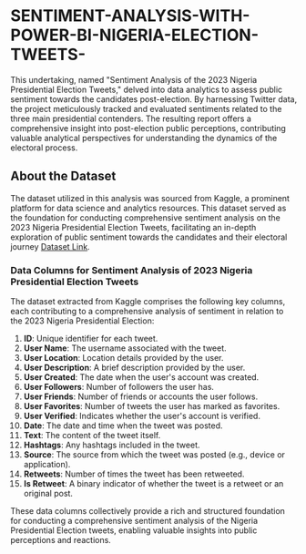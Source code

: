 # SENTIMENT-ANALYSIS-WITH-POWER-BI-NIGERIA-ELECTION-TWEETS-
This undertaking, named "Sentiment Analysis of the 2023 Nigeria Presidential Election Tweets," delved into data analytics to assess public sentiment towards the candidates post-election. By harnessing Twitter data, the project meticulously tracked and evaluated sentiments related to the three main presidential contenders. The resulting report offers a comprehensive insight into post-election public perceptions, contributing valuable analytical perspectives for understanding the dynamics of the electoral process.

## About the Dataset

The dataset utilized in this analysis was sourced from Kaggle, a prominent platform for data science and analytics resources. This dataset served as the foundation for conducting comprehensive sentiment analysis on the 2023 Nigeria Presidential Election Tweets, facilitating an in-depth exploration of public sentiment towards the candidates and their electoral journey [Dataset Link](https://www.kaggle.com/datasets/gpreda/nigerian-presidential-election-2023-tweets).

### Data Columns for Sentiment Analysis of 2023 Nigeria Presidential Election Tweets

The dataset extracted from Kaggle comprises the following key columns, each contributing to a comprehensive analysis of sentiment in relation to the 2023 Nigeria Presidential Election:

1. **ID**: Unique identifier for each tweet.
2. **User Name**: The username associated with the tweet.
3. **User Location**: Location details provided by the user.
4. **User Description**: A brief description provided by the user.
5. **User Created**: The date when the user's account was created.
6. **User Followers**: Number of followers the user has.
7. **User Friends**: Number of friends or accounts the user follows.
8. **User Favorites**: Number of tweets the user has marked as favorites.
9. **User Verified**: Indicates whether the user's account is verified.
10. **Date**: The date and time when the tweet was posted.
11. **Text**: The content of the tweet itself.
12. **Hashtags**: Any hashtags included in the tweet.
13. **Source**: The source from which the tweet was posted (e.g., device or application).
14. **Retweets**: Number of times the tweet has been retweeted.
15. **Is Retweet**: A binary indicator of whether the tweet is a retweet or an original post.

These data columns collectively provide a rich and structured foundation for conducting a comprehensive sentiment analysis of the Nigeria Presidential Election tweets, enabling valuable insights into public perceptions and reactions.

